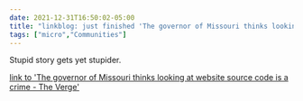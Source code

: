 ```yaml
---
date: 2021-12-31T16:50:02-05:00
title: "linkblog: just finished 'The governor of Missouri thinks looking at website source code is a crime - The Verge'"
tags: ["micro","Communities"]
---
```

Stupid story gets yet stupider.
 
[link to 'The governor of Missouri thinks looking at website source code is a crime - The Verge'](https://www.theverge.com/2021/12/31/22861188/missouri-governor-mike-parson-hack-website-source-code)
